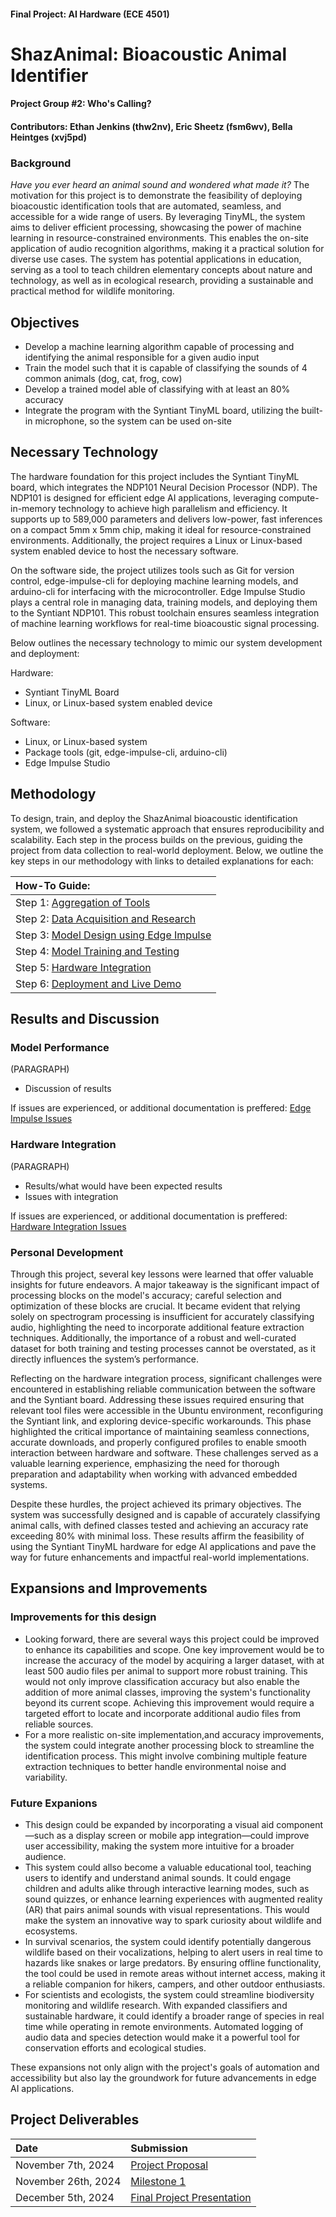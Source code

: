 #### Final Project: AI Hardware (ECE 4501)

# ShazAnimal: Bioacoustic Animal Identifier
#### Project Group #2: Who's Calling?
#### Contributors: Ethan Jenkins (thw2nv), Eric Sheetz (fsm6wv), Bella Heintges (xvj5pd)
  
### Background
*Have you ever heard an animal sound and wondered what made it?*
The motivation for this project is to demonstrate the feasibility of deploying bioacoustic identification tools that are automated, seamless, and accessible for a wide range of users. By leveraging TinyML, the system aims to deliver efficient processing, showcasing the power of machine learning in resource-constrained environments. This enables the on-site application of audio recognition algorithms, making it a practical solution for diverse use cases. The system has potential applications in education, serving as a tool to teach children elementary concepts about nature and technology, as well as in ecological research, providing a sustainable and practical method for wildlife monitoring.
  
## Objectives
- Develop a machine learning algorithm capable of processing and identifying the animal responsible for a given audio input
- Train the model such that it is capable of classifying the sounds of 4 common animals (dog, cat, frog, cow)
- Develop a trained model able of classifying with at least an 80% accuracy
- Integrate the program with the Syntiant TinyML board, utilizing the built-in microphone, so the system can be used on-site
  
## Necessary Technology
The hardware foundation for this project includes the Syntiant TinyML board, which integrates the NDP101 Neural Decision Processor (NDP). The NDP101 is designed for efficient edge AI applications, leveraging compute-in-memory technology to achieve high parallelism and efficiency. It supports up to 589,000 parameters and delivers low-power, fast inferences on a compact 5mm x 5mm chip, making it ideal for resource-constrained environments. Additionally, the project requires a Linux or Linux-based system enabled device to host the necessary software.

On the software side, the project utilizes tools such as Git for version control, edge-impulse-cli for deploying machine learning models, and arduino-cli for interfacing with the microcontroller. Edge Impulse Studio plays a central role in managing data, training models, and deploying them to the Syntiant NDP101. This robust toolchain ensures seamless integration of machine learning workflows for real-time bioacoustic signal processing.

Below outlines the necessary technology to mimic our system development and deployment:

Hardware:
- Syntiant TinyML Board
- Linux, or Linux-based system enabled device

Software:
- Linux, or Linux-based system
- Package tools (git, edge-impulse-cli, arduino-cli)
- Edge Impulse Studio

## Methodology
To design, train, and deploy the ShazAnimal bioacoustic identification system, we followed a systematic approach that ensures reproducibility and scalability. Each step in the process builds on the previous, guiding the project from data collection to real-world deployment. Below, we outline the key steps in our methodology with links to detailed explanations for each:

| How-To Guide: |
|:-------------------|
| Step 1:  [Aggregation of Tools](methods/Tools.md) |
| Step 2:  [Data Acquisition and Research](methods/Data-Acquisition.md) |
| Step 3:  [Model Design using Edge Impulse](methods/Model-Design.md) |
| Step 4:  [Model Training and Testing](methods/Training-and-Testing.md) |
| Step 5:  [Hardware Integration](methods/Integration.md) |
| Step 6:  [Deployment and Live Demo](methods/Deployment.md) |

## Results and Discussion


### Model Performance
(PARAGRAPH)
- Discussion of results

If issues are experienced, or additional documentation is preffered: [Edge Impulse Issues](issues/Edge-Issues.md)
  
### Hardware Integration
(PARAGRAPH)
- Results/what would have been expected results
- Issues with integration

If issues are experienced, or additional documentation is preffered: [Hardware Integration Issues](issues/Integration-Issues.md)

### Personal Development
Through this project, several key lessons were learned that offer valuable insights for future endeavors. A major takeaway is the significant impact of processing blocks on the model's accuracy; careful selection and optimization of these blocks are crucial. It became evident that relying solely on spectrogram processing is insufficient for accurately classifying audio, highlighting the need to incorporate additional feature extraction techniques. Additionally, the importance of a robust and well-curated dataset for both training and testing processes cannot be overstated, as it directly influences the system’s performance.

Reflecting on the hardware integration process, significant challenges were encountered in establishing reliable communication between the software and the Syntiant board. Addressing these issues required ensuring that relevant tool files were accessible in the Ubuntu environment, reconfiguring the Syntiant link, and exploring device-specific workarounds. This phase highlighted the critical importance of maintaining seamless connections, accurate downloads, and properly configured profiles to enable smooth interaction between hardware and software. These challenges served as a valuable learning experience, emphasizing the need for thorough preparation and adaptability when working with advanced embedded systems.

Despite these hurdles, the project achieved its primary objectives. The system was successfully designed and is capable of accurately classifying animal calls, with defined classes tested and achieving an accuracy rate exceeding 80% with minimal loss. These results affirm the feasibility of using the Syntiant TinyML hardware for edge AI applications and pave the way for future enhancements and impactful real-world implementations.

## Expansions and Improvements
### Improvements for this design 
- Looking forward, there are several ways this project could be improved to enhance its capabilities and scope. One key improvement would be to increase the accuracy of the model by acquiring a larger dataset, with at least 500 audio files per animal to support more robust training. This would not only improve classification accuracy but also enable the addition of more animal classes, improving the system's functionality beyond its current scope. Achieving this improvement would require a targeted effort to locate and incorporate additional audio files from reliable sources.
- For a more realistic on-site implementation,and accuracy improvements, the system could integrate another processing block to streamline the identification process. This might involve combining multiple feature extraction techniques to better handle environmental noise and variability.

### Future Expanions
- This design could be expanded by incorporating a visual aid component—such as a display screen or mobile app integration—could improve user accessibility, making the system more intuitive for a broader audience.
- This system could allso become a valuable educational tool, teaching users to identify and understand animal sounds. It could engage children and adults alike through interactive learning modes, such as sound quizzes, or enhance learning experiences with augmented reality (AR) that pairs animal sounds with visual representations. This would make the system an innovative way to spark curiosity about wildlife and ecosystems.
- In survival scenarios, the system could identify potentially dangerous wildlife based on their vocalizations, helping to alert users in real time to hazards like snakes or large predators. By ensuring offline functionality, the tool could be used in remote areas without internet access, making it a reliable companion for hikers, campers, and other outdoor enthusiasts.
- For scientists and ecologists, the system could streamline biodiversity monitoring and wildlife research. With expanded classifiers and sustainable hardware, it could identify a broader range of species in real time while operating in remote environments. Automated logging of audio data and species detection would make it a powerful tool for conservation efforts and ecological studies.

These expansions not only align with the project's goals of automation and accessibility but also lay the groundwork for future advancements in edge AI applications.


## Project Deliverables
| Date | Submission |
|:-------------------|:-------------------|
| November 7th, 2024 | [Project Proposal](Project-Proposal.md) |
| November 26th, 2024 | [Milestone 1](Milestone-1.md) |
| December 5th, 2024 |[Final Project Presentation](Final-Project-Presentation.pdf) |

